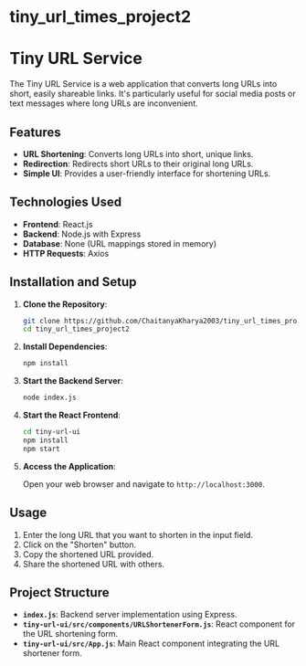# tiny_url_times_project2

# Tiny URL Service

The Tiny URL Service is a web application that converts long URLs into short, easily shareable links. It's particularly useful for social media posts or text messages where long URLs are inconvenient.

## Features

- **URL Shortening**: Converts long URLs into short, unique links.
- **Redirection**: Redirects short URLs to their original long URLs.
- **Simple UI**: Provides a user-friendly interface for shortening URLs.

## Technologies Used

- **Frontend**: React.js
- **Backend**: Node.js with Express
- **Database**: None (URL mappings stored in memory)
- **HTTP Requests**: Axios

## Installation and Setup

1. **Clone the Repository**:

    ```bash
    git clone https://github.com/ChaitanyaKharya2003/tiny_url_times_project2.git
    cd tiny_url_times_project2
    ```

2. **Install Dependencies**:

    ```bash
    npm install
    ```

3. **Start the Backend Server**:

    ```bash
    node index.js
    ```

4. **Start the React Frontend**:


    ```bash
    cd tiny-url-ui
    npm install
    npm start
    ```

5. **Access the Application**:

    Open your web browser and navigate to `http://localhost:3000`.

## Usage

1. Enter the long URL that you want to shorten in the input field.
2. Click on the "Shorten" button.
3. Copy the shortened URL provided.
4. Share the shortened URL with others.

## Project Structure

- **`index.js`**: Backend server implementation using Express.
- **`tiny-url-ui/src/components/URLShortenerForm.js`**: React component for the URL shortening form.
- **`tiny-url-ui/src/App.js`**: Main React component integrating the URL shortener form.